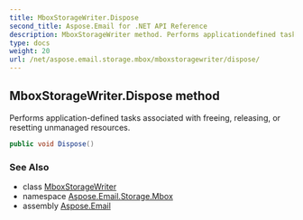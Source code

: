 ```yaml
---
title: MboxStorageWriter.Dispose
second_title: Aspose.Email for .NET API Reference
description: MboxStorageWriter method. Performs applicationdefined tasks associated with freeing releasing or resetting unmanaged resources
type: docs
weight: 20
url: /net/aspose.email.storage.mbox/mboxstoragewriter/dispose/
---
```

## MboxStorageWriter.Dispose method

Performs application-defined tasks associated with freeing, releasing, or resetting unmanaged resources.

```csharp
public void Dispose()
```

### See Also

* class [MboxStorageWriter](../)
* namespace [Aspose.Email.Storage.Mbox](../../mboxstoragewriter/)
* assembly [Aspose.Email](../../../)


